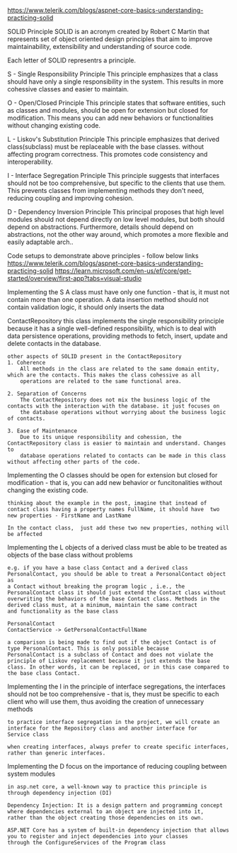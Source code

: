 ﻿https://www.telerik.com/blogs/aspnet-core-basics-understanding-practicing-solid

SOLID Principle
SOLID is an acronym created by Robert C Martin that represents set of object oriented design principles that aim to improve 
maintainability, extensibility and understanding of source code.

Each letter of SOLID representrs a principle.

S - Single Responsibility Principle
This principle emphasizes that a class should have only a single responsibility in the system. This results in more cohessive classes
and easier to maintain.

O - Open/Closed Principle
This principle states that software entities, such as classes and modules, should be open for extension but closed for modification.
This means you can add new behaviors or functionalities without changing existing code.

L - Liskov's Substitution Principle
This principle emphasizes that derived class(subclass) must be replaceable with the base classes. without affecting program correctness.
This promotes code consistency and interoperability.

I - Interface Segregation Principle
This principle suggests that interfaces should not be too comprehensive, but specific to the clients that use them. This prevents classes
from implementing methods they don't need, reducing coupling and improving cohesion.

D - Dependency Inversion Principle
This principal proposes that high level modules should not depend directly on low level modules, but both should depend on abstractions.
Furthermore, details should depend on abstractions, not the other way around, which promotes a more flexible and easily adaptable arch..

Code setups to demonstrate above principles - follow below links
https://www.telerik.com/blogs/aspnet-core-basics-understanding-practicing-solid
https://learn.microsoft.com/en-us/ef/core/get-started/overview/first-app?tabs=visual-studio

Implementing the S
	A class must have only one function - that is, it must not contain more than one operation.
	A data insertion method should not contain validation logic, it should only inserts the data

ContactRepository
	this class implements the single responsibility principle because it has a single well-defined responsibility, which is to deal with 
	data persistence operations, providing methods to fetch, insert, update and delete contacts in the database.

	other aspects of SOLID present in the ContactRepository
	1. Coherence
		All methods in the class are related to the same domain entity, which are the contacts. This makes the class cohessive as all
		operations are related to the same functional area.

	2. Separation of Concerns
		The ContactRepository does not mix the business logic of the contacts with the interaction with the database. it just focuses on
		the database operations without worrying about the business logic of contacts.

	3. Ease of Maintenance
		Due to its unique responsibility and cohession, the ContactRepository class is easier to maintain and understand. Changes to 
		database operations related to contacts can be made in this class without affecting other parts of the code.


Implementing the O
	classes should be open for extension but closed for modification - that is, you can add new behavior or funcitonalities without
	changing the existing code.

	thinking about the example in the post, imagine that instead of contact class having a property names FullName, it should have  two
	new properties - FirstName and LastName

	In the contact class,  just add these two new properties, nothing will be affected


Implementing the L
	objects of a derived class must be able to be treated as objects of the base class without problems

	e.g. if you have a base class Contact and a derived class PersonalContact, you should be able to treat a PersonalContact object as 
	a Contact without breaking the program logic , i.e., the PersonalContact class it should just extend the Contact class without
	overwriting the behaviors of the base Contact class. Methods in the derived class must, at a minimum, maintain the same contract
	and functionality as the base class

	PersonalContact
	ContactService -> GetPersonalContactFullName

	a comparison is being made to find out if the object Contact is of type PersonalContact. This is only possible because 
	PersonalContact is a subclass of Contact and does not violate the principle of Liskov replacement because it just extends the base 
	class. In other words, it can be replaced, or in this case compared to the base class Contact.

Implementing the I
	in the principle of interface segregations, the interfaces should not be too comprehensive - that is, they must be specific to each
	client who will use them, thus avoiding the creation of unnecessary methods

	to practice interface segregation in the project, we will create an interface for the Repository class and another interface for
	Service class

	when creating interfaces, always prefer to create specific interfaces, rather than generic interfaces.

Implementing the D
	focus on the importance of reducing coupling between system modules

	in asp.net core, a well-known way to practice this principle is through dependency injection (DI)

	Dependency Injection: It is a design pattern and programming concept where dependencies external to an object are injected into it,
	rather than the object creating those dependencies on its own.

	ASP.NET Core has a system of built-in dependency injection that allows you to register and inject dependencies into your classes 
	through the ConfigureServices of the Program class
